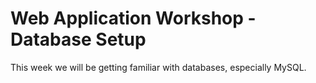 # Web Application Workshop - Database Setup

This week we will be getting familiar with databases, especially MySQL.

